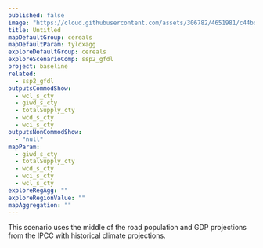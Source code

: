 ```yaml
---
published: false
image: "https://cloud.githubusercontent.com/assets/306782/4651981/c44bd396-54a0-11e4-8fb9-22e9e2bf0ca8.png"
title: Untitled
mapDefaultGroup: cereals
mapDefaultParam: tyldxagg
exploreDefaultGroup: cereals
exploreScenarioComp: ssp2_gfdl
project: baseline
related: 
  - ssp2_gfdl
outputsCommodShow: 
  - wcl_s_cty
  - giwd_s_cty
  - totalSupply_cty
  - wcd_s_cty
  - wci_s_cty
outputsNonCommodShow: 
  - "null"
mapParam: 
  - giwd_s_cty
  - totalSupply_cty
  - wcd_s_cty
  - wci_s_cty
  - wcl_s_cty
exploreRegAgg: ""
exploreRegionValue: ""
mapAggregation: ""
---
```




This scenario uses the middle of the road population and GDP projections from the IPCC with historical climate projections.
